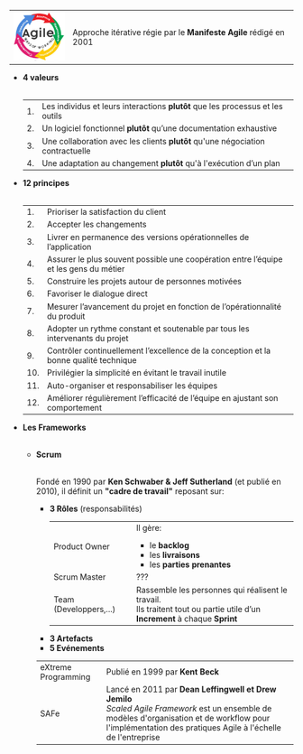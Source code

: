 <table>
	<tr>
		<td><img src="../images/agile.png" width="100"/></td>
		<td>Approche itérative régie par le <b>Manifeste Agile</b> rédigé en 2001</td>
	</tr>
</table>	
<ul>
	<li><b>4 valeurs</b></li>
	<br>
	<table>
		  <tr>
			  <td>1.</td>
			  <td>Les individus et leurs interactions <b>plutôt</b> que les processus et les outils</td>
		  </tr>
		  <tr>
			  <td>2.</td>
			  <td>Un logiciel fonctionnel <b>plutôt</b> qu’une documentation exhaustive</td>
		  </tr>
		  <tr>
			  <td>3.</td>
			  <td>Une collaboration avec les clients <b>plutôt</b> qu'une négociation contractuelle</td>
		  </tr>
		  <tr>
			  <td>4.</td>
			  <td>Une adaptation au changement <b>plutôt</b> qu'à l'exécution d’un plan</td>
		  </tr>
	</table>
	<li><b>12 principes</b></li>
	<br>
	<table>	
		  <tr>
			  <td>1.</td>
			  <td>Prioriser la satisfaction du client</td>
		  </tr>
		  <tr>
			  <td>2.</td>
			  <td>Accepter les changements</td>
		  </tr>
		  <tr>
			  <td>3.</td>
			  <td>Livrer en permanence des versions opérationnelles de l’application</td>
		  </tr>
		  <tr>
			  <td>4.</td>
			  <td>Assurer le plus souvent possible une coopération entre l’équipe et les gens du métier</td>
		  </tr>
		  <tr>
			  <td>5.</td>
			  <td>Construire les projets autour de personnes motivées</td>
		  </tr>
		  <tr>
			  <td>6.</td>
			  <td>Favoriser le dialogue direct</td>
		  </tr>	
		  <tr>
			  <td>7.</td>
			  <td>Mesurer l’avancement du projet en fonction de l’opérationnalité du produit</td>
		  </tr>	
		  <tr>
			  <td>8.</td>
			  <td>Adopter un rythme constant et soutenable par tous les intervenants du projet</td>
		  </tr>	
		  <tr>
			  <td>9.</td>
			  <td>Contrôler continuellement l’excellence de la conception et la bonne qualité technique</td>
		  </tr>	
		  <tr>
			  <td>10.</td>
			  <td>Privilégier la simplicité en évitant le travail inutile</td>
		  </tr>	
		  <tr>
			  <td>11.</td>
			  <td>Auto-organiser et responsabiliser les équipes</td>
		  </tr>	
		  <tr>
			  <td>12.</td>
			  <td>Améliorer régulièrement l’efficacité de l’équipe en ajustant son comportement</td>
		  </tr>				
	</table>
	<li><b>Les Frameworks</b></li>
	<br>
	<ul>
		<li><b>Scrum</b></li>
		<br>
		<p>Fondé en 1990 par <b>Ken Schwaber & Jeff Sutherland</b> (et publié en 2010), il définit un <b>"cadre de travail"</b> reposant sur:</p>
		<ul>
			<li><b>3 Rôles</b> (responsabilités)</li>
				<table>
					<tr>
						<td>Product Owner</td>
						<td>
							Il gère:
							<ul>
								<li>le <b>backlog</b></li>
								<li>les <b>livraisons</b></li>
								<li>les <b>parties prenantes</b></li>
							</il
						</td>
					</tr>
					<tr>
						<td>Scrum Master</td>
						<td>???</td>
					</tr>
					<tr>
						<td>Team (Developpers,...)</td>
						<td>Rassemble les personnes qui réalisent le travail.<br>Ils traitent tout ou partie utile d’un <b>Increment</b> à chaque <b>Sprint</b></td>
					</tr>
				</table>	
			<li><b>3 Artefacts</b></li>
			<li><b>5 Evénements</b></li>
		</ul	
	</ul>
	<table>
		  <tr>
			  <td>eXtreme Programming</td>
			  <td>Publié en 1999 par <b>Kent Beck</b></td>
		  </tr>
		  <tr>
			  <td>SAFe</td>
			  <td>Lancé en 2011 par <b>Dean Leffingwell et Drew Jemilo</b><br> 
			      <i>Scaled Agile Framework</i> est un ensemble de modèles d'organisation et de workflow pour l'implémentation des pratiques Agile à l'échelle de l'entreprise</td>
		  </tr>
	</table>	
</ul>
